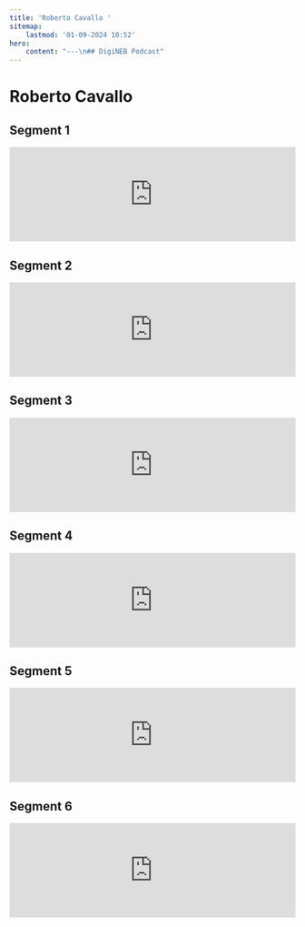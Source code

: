 ```yaml
---
title: 'Roberto Cavallo '
sitemap:
    lastmod: '01-09-2024 10:52'
hero:
    content: "---\n## DigiNEB Podcast"
---
```


# Roberto Cavallo 

## Segment 1
<iframe width="100%" height="166" scrolling="no" frameborder="no" allow="autoplay" src="https://w.soundcloud.com/player/?url=https%3A//api.soundcloud.com/tracks/1908133697&color=%234b4815&auto_play=false&hide_related=false&show_comments=true&show_user=true&show_reposts=false&show_teaser=false"></iframe>

## Segment 2
<iframe width="100%" height="166" scrolling="no" frameborder="no" allow="autoplay" src="https://w.soundcloud.com/player/?url=https%3A//api.soundcloud.com/tracks/1908134159&color=%234b4815&auto_play=false&hide_related=false&show_comments=true&show_user=true&show_reposts=false&show_teaser=false"></iframe>

## Segment 3
<iframe width="100%" height="166" scrolling="no" frameborder="no" allow="autoplay" src="https://w.soundcloud.com/player/?url=https%3A//api.soundcloud.com/tracks/1908135473&color=%234b4815&auto_play=false&hide_related=false&show_comments=true&show_user=true&show_reposts=false&show_teaser=false"></iframe>

## Segment 4
<iframe width="100%" height="166" scrolling="no" frameborder="no" allow="autoplay" src="https://w.soundcloud.com/player/?url=https%3A//api.soundcloud.com/tracks/1908136328&color=%234b4815&auto_play=false&hide_related=false&show_comments=true&show_user=true&show_reposts=false&show_teaser=false"></iframe>

## Segment 5
<iframe width="100%" height="166" scrolling="no" frameborder="no" allow="autoplay" src="https://w.soundcloud.com/player/?url=https%3A//api.soundcloud.com/tracks/1908136814&color=%234b4815&auto_play=false&hide_related=false&show_comments=true&show_user=true&show_reposts=false&show_teaser=false"></iframe>

## Segment 6
<iframe width="100%" height="166" scrolling="no" frameborder="no" allow="autoplay" src="https://w.soundcloud.com/player/?url=https%3A//api.soundcloud.com/tracks/1908137210&color=%234b4815&auto_play=false&hide_related=false&show_comments=true&show_user=true&show_reposts=false&show_teaser=false"></iframe>